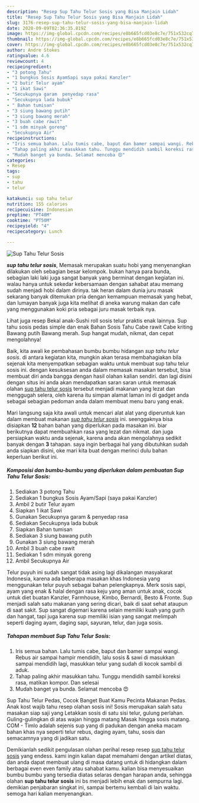 ```yaml
---
description: "Resep Sup Tahu Telur Sosis yang Bisa Manjain Lidah"
title: "Resep Sup Tahu Telur Sosis yang Bisa Manjain Lidah"
slug: 3176-resep-sup-tahu-telur-sosis-yang-bisa-manjain-lidah
date: 2020-09-09T02:36:35.819Z
image: https://img-global.cpcdn.com/recipes/e8b665fcd03e8c7e/751x532cq70/sup-tahu-telur-sosis-foto-resep-utama.jpg
thumbnail: https://img-global.cpcdn.com/recipes/e8b665fcd03e8c7e/751x532cq70/sup-tahu-telur-sosis-foto-resep-utama.jpg
cover: https://img-global.cpcdn.com/recipes/e8b665fcd03e8c7e/751x532cq70/sup-tahu-telur-sosis-foto-resep-utama.jpg
author: Andre Stokes
ratingvalue: 4.6
reviewcount: 4
recipeingredient:
- "3 potong Tahu"
- "1 bungkus Sosis AyamSapi saya pakai Kanzler"
- "2 butir Telur ayam"
- "1 ikat Sawi"
- "Secukupnya garam  penyedap rasa"
- "Secukupnya lada bubuk"
- " Bahan tumisan"
- "3 siung bawang putih"
- "3 siung bawang merah"
- "3 buah cabe rawit"
- "1 sdm minyak goreng"
- "Secukupnya Air"
recipeinstructions:
- "Iris semua bahan. Lalu tumis cabe, baput dan bamer sampai wangi. Rebus air sampai hampir mendidih, lalu sosis &amp; sawi di masukkan sampai mendidih lagi, masukkan telur yang sudah di kocok sambil di aduk."
- "Tahap paling akhir masukkan tahu. Tunggu mendidih sambil koreksi rasa, matikan kompor. Dan selesai"
- "Mudah banget ya bunda. Selamat mencoba 😍"
categories:
- Resep
tags:
- sup
- tahu
- telur

katakunci: sup tahu telur 
nutrition: 155 calories
recipecuisine: Indonesian
preptime: "PT40M"
cooktime: "PT50M"
recipeyield: "4"
recipecategory: Lunch

---
```



![Sup Tahu Telur Sosis](https://img-global.cpcdn.com/recipes/e8b665fcd03e8c7e/751x532cq70/sup-tahu-telur-sosis-foto-resep-utama.jpg)

<b><i>sup tahu telur sosis</i></b>, Memasak merupakan suatu hobi yang menyenangkan dilakukan oleh sebagian besar kelompok. bukan hanya para bunda, sebagian laki laki juga sangat banyak yang berminat dengan kegiatan ini. walau hanya untuk sekedar kebersamaan dengan sahabat atau memang sudah menjadi hobi dalam dirinya. tak heran dalam dunia juru masak sekarang banyak ditemukan pria dengan kemampuan memasak yang hebat, dan lumayan banyak juga kita melihat di aneka warung makan dan cafe yang menggunakan koki pria sebagai juru masak terbaik nya.

Lihat juga resep Bekal anak-Sushi roll sosis telur praktis enak lainnya. Sup tahu sosis pedas simple dan enak Bahan Sosis Tahu Cabe rawit Cabe kriting Bawang putih Bawang merah. Sup hangat mudah, nikmat, dan cepat mengolahnya!

Baik, kita awali ke pembahasan bumbu bumbu hidangan <i>sup tahu telur sosis</i>. di antara kegiatan kita, mungkin akan terasa membahagiakan bila sejenak kita menyempatkan sebagian waktu untuk membuat sup tahu telur sosis ini. dengan kesuksesan anda dalam memasak masakan tersebut, bisa membuat diri anda bangga dengan hasil olahan kalian sendiri. dan lagi disini dengan situs ini anda akan mendapatkan saran saran untuk memasak olahan <u>sup tahu telur sosis</u> tersebut menjadi makanan yang lezat dan menggugah selera, oleh karena itu simpan alamat laman ini di gadget anda sebagai sebagian pedoman anda dalam membuat menu baru yang enak.


Mari langsung saja kita awali untuk mencari alat alat yang diperuntuk kan dalam membuat makanan <u><i>sup tahu telur sosis</i></u> ini. seenggaknya bisa disiapkan <b>12</b> bahan bahan yang diperlukan pada masakan ini. biar berikutnya dapat membuahkan rasa yang lezat dan nikmat. dan juga persiapkan waktu anda sejenak, karena anda akan mengolahnya sedikit banyak dengan <b>3</b> tahapan. saya ingin berbagai hal yang dibutuhkan sudah anda siapkan disini, oke mari kita buat dengan merinci dulu bahan keperluan berikut ini.

<!--inarticleads1-->

##### Komposisi dan bumbu-bumbu yang diperlukan dalam pembuatan Sup Tahu Telur Sosis:

1. Sediakan 3 potong Tahu
1. Sediakan 1 bungkus Sosis Ayam/Sapi (saya pakai Kanzler)
1. Ambil 2 butir Telur ayam
1. Siapkan 1 ikat Sawi
1. Gunakan Secukupnya garam &amp; penyedap rasa
1. Sediakan Secukupnya lada bubuk
1. Siapkan  Bahan tumisan
1. Sediakan 3 siung bawang putih
1. Gunakan 3 siung bawang merah
1. Ambil 3 buah cabe rawit
1. Sediakan 1 sdm minyak goreng
1. Ambil Secukupnya Air


Telur puyuh ini sudah sangat tidak asing lagi dikalangan masyakarat Indonesia, karena ada beberapa masakan khas Indonesia yang menggunakan telur puyuh sebagai bahan pelengkapnya. Merk sosis sapi, ayam yang enak &amp; halal dengan rasa keju yang aman untuk anak, cocok untuk diet buatan Kanzler, Farmhouse, Kimbo, Bernardi, Besto &amp; Fronte. Sup menjadi salah satu makanan yang sering dicari, baik di saat sehat ataupun di saat sakit. Sup sangat digemari karena selain memiliki kuah yang gurih dan hangat, tapi juga karena sup memiliki isian yang sangat melimpah seperti daging ayam, daging sapi, sayuran, telur, dan juga sosis. 

<!--inarticleads2-->

##### Tahapan membuat Sup Tahu Telur Sosis:

1. Iris semua bahan. Lalu tumis cabe, baput dan bamer sampai wangi. Rebus air sampai hampir mendidih, lalu sosis &amp; sawi di masukkan sampai mendidih lagi, masukkan telur yang sudah di kocok sambil di aduk.
1. Tahap paling akhir masukkan tahu. Tunggu mendidih sambil koreksi rasa, matikan kompor. Dan selesai
1. Mudah banget ya bunda. Selamat mencoba 😍


Sup Tahu Telur Pedas, Cocok Banget Buat Kamu Pecinta Makanan Pedas. Anak kost wajib tahu resep olahan sosis ini! Sosis merupakan salah satu masakan siap saji yang Letakkan sosis di satu sisi telur, gulung perlahan. Guling-gulingkan di atas wajan hingga matang Masak hingga sosis matang. COM - Timlo adalah sejenis sup yang di padukan dengan aneka macam bahan khas nya seperti telur rebus, daging ayam, tahu, sosis dan semacamnya yang di jadikan satu. 

Demikianlah sedikit pengulasan olahan perihal resep resep <u>sup tahu telur sosis</u> yang endess. kami ingin kalian dapat memahami dengan artikel diatas, dan anda dapat membuat ulang di masa datang untuk di hidangkan dalam berbagai even even family atau sahabat kamu. kalian bisa menyesuaikan bumbu bumbu yang tersedia diatas selaras dengan harapan anda, sehingga olahan <b>sup tahu telur sosis</b> ini bs menjadi lebih enak dan sempurna lagi. demikian penjabaran singkat ini, sampai bertemu kembali di lain waktu. semoga hari kalian menyenangkan.
